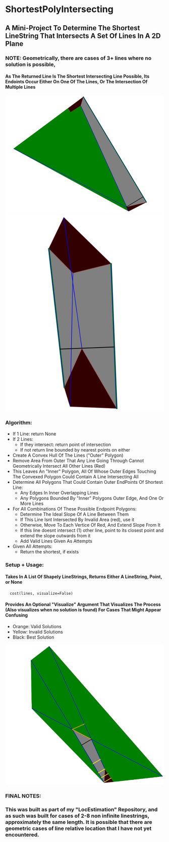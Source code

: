 # ShortestPolyIntersecting

## A Mini-Project To Determine The Shortest LineString That Intersects A Set Of Lines In A 2D Plane

### NOTE: Geometrically, there are cases of 3+ lines where no solution is possible, 


#### As The Returned Line Is The Shortest Intersecting Line Possible, Its Endoints Occur Either On One Of The Lines, Or The Intersection Of Multiple Lines


![Example 1](https://github.com/lduncan1712/ShortestPolyIntersecting/blob/main/visuals/Screenshot%202025-01-20%20213842.png)
![Example 3](https://github.com/lduncan1712/ShortestPolyIntersecting/blob/main/visuals/Screenshot%202025-01-20%20214300.png)



### Algorithm:
- If 1 Line: return None
- If 2 Lines:
  - If they intersect: return point of intersection
  - If not return line bounded by nearest points on either
- Create A Convex Hull Of The Lines ("Outer" Polygon)
- Remove Area From Outer That Any Line Going Through Cannot Geometrically Intersect All Other Lines (Red)
- This Leaves An "Inner" Polygon, All Of Whose Outer Edges Touching The Convexed Polygon Could Contain A Line Intersecting All
- Determine All Polygons That Could Contain Outer EndPoints Of Shortest Line:
    - Any Edges In Inner Overlapping Lines
    - Any Polygons Bounded By "Inner" Polygons Outer Edge, And One Or More Lines
- For All Combinations Of These Possible Endpoint Polygons:
    - Determine The Ideal Slope Of A Line Between Them
    - If This Line Isnt Intersected By Invalid Area (red), use it
    - Otherwise, Move To Each Vertice Of Red, And Extend Slope From It
    - If this line doesnt intersect (1) other line, point to its closest point and extend the slope outwards from it
    - Add Valid Lines Given As Attempts
- Given All Attempts:
    - Return the shortest, if exists



### Setup + Usage:
#### Takes In A List Of Shapely LineStrings, Returns Either A LineString, Point, or None
```
  cost(lines, visualize=False)
```
#### Provides An Optional "Visualize" Argument That Visualizes The Process (Also visualizes when no solution is found) For Cases That Might Appear Confusing
- Orange: Valid Solutions
- Yellow: Invalid Solutions
- Black: Best Solution

![Example 3](https://github.com/lduncan1712/ShortestPolyIntersecting/blob/main/visuals/Screenshot%202025-01-20%20220801.png)


### FINAL NOTES:
### This was built as part of my "LocEstimation" Repository, and as such was built for cases of 2-8 non infinite linestrings, approximately the same length. It is possible that there are geometric cases of line relative location that I have not yet encountered.



